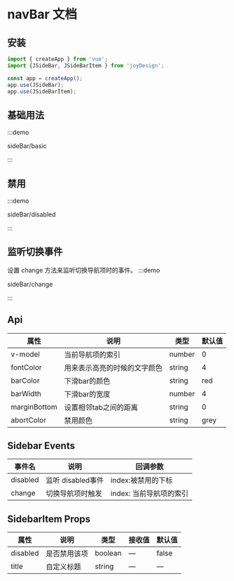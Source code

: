 # navBar 文档

## 安装

```javascript
import { createApp } from 'vue';
import {JSideBar, JSideBarItem } from 'joyDesign';

const app = createApp();
app.use(JSideBar);
app.use(JSideBarItem);
```

## 基础用法

:::demo

sideBar/basic

::: 

## 禁用

:::demo

sideBar/disabled

:::
## 监听切换事件
设置 change 方法来监听切换导航项时的事件。
:::demo

sideBar/change

:::

## Api

| 属性         | 说明                         | 类型   |  默认值 |
| ------------ | ---------------------------- | ------ | ------ |
| v-model      | 当前导航项的索引             | number |  0      |
| fontColor    | 用来表示高亮的时候的文字颜色 | string | 4   |
| barColor     | 下滑bar的颜色                | string |   red     |
| barWidth     | 下滑bar的宽度                | number |   4      |
| marginBottom | 设置相邻tab之间的距离        | string |   0     |
| abortColor   | 禁用颜色                     | string |   grey      |

## Sidebar Events
| 事件名   | 说明              | 回调参数                |
| -------- | ----------------- | ----------------------- |
| disabled | 监听 disabled事件 | index:被禁用的下标      |
| change   | 切换导航项时触发  | index: 当前导航项的索引 |


## SidebarItem Props
 | 属性     | 说明         | 类型    | 接收值 | 默认值 |
 | -------- | ------------ | ------- | ------ | ------ |
 | disabled | 是否禁用该项 | boolean | —      | false  |
 | title    | 自定义标题   | string  | —      | —      |
